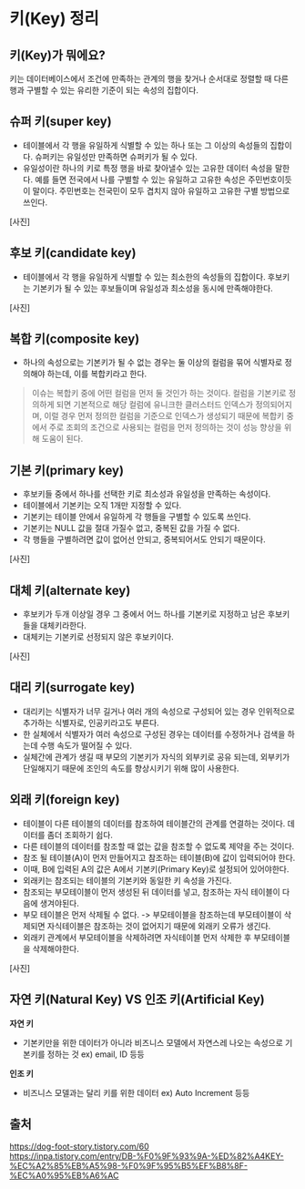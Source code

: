 # 키(Key) 정리
## 키(Key)가 뭐에요?
키는 데이터베이스에서 조건에 만족하는 관계의 행을 찾거나 순서대로 정렬할 때 다른 행과 구별할 수 있는 유리한 기준이 되는 속성의 집합이다.

## 슈퍼 키(super key)

- 테이블에서 각 행을 유일하게 식별할 수 있는 하나 또는 그 이상의 속성들의 집합이다. 슈퍼키는 유일성만 만족하면 슈퍼키가 될 수 있다.
- 유일성이란 하나의 키로 특정 행을 바로 찾아낼수 있는 고유한 데이터 속성을 말한다. 예를 들면 전국에서 나를 구별할 수 있는 유일하고 고유한 속성은 주민번호이듯이 말이다. 주민번호는 전국민이 모두 겹치지 않아 유일하고 고유한 구별 방법으로 쓰인다.

[사진]

## 후보 키(candidate key)
- 테이블에서 각 행을 유일하게 식별할 수 있는 최소한의 속성들의 집합이다. 후보키는 기본키가 될 수 있는 후보들이며 유일성과 최소성을 동시에 만족해야한다.

[사진]

## 복합 키(composite key)
- 하나의 속성으로는 기본키가 될 수 없는 경우는 둘 이상의 컬럼을 묶어 식별자로 정의해야 하는데, 이를 복합키라고 한다.  
>이슈는 복합키 중에 어떤 컬럼을 먼저 둘 것인가 하는 것이다. 컬럼을 기본키로 정의하게 되면 기본적으로 해당 컬럼에 유니크한 클러스터드 인덱스가 정의되어지며, 이럴 경우 먼저 정의한 컬럼을 기준으로 인덱스가 생성되기 때문에 복합키 중에서 주로 조회의 조건으로 사용되는 컬럼을 먼저 정의하는 것이 성능 향상을 위해 도움이 된다. 

## 기본 키(primary key)
- 후보키들 중에서 하나를 선택한 키로 최소성과 유일성을 만족하는 속성이다.
- 테이블에서 기본키는 오직 1개만 지정할 수 있다.
- 기본키는 테이블 안에서 유일하게 각 행들을 구별할 수 있도록 쓰인다.
- 기본키는 NULL 값을 절대 가질수 없고, 중복된 값을 가질 수 없다.
- 각 행들을 구별하려면 값이 없어선 안되고, 중복되어서도 안되기 때문이다.

[사진]

## 대체 키(alternate key)
- 후보키가 두개 이상일 경우 그 중에서 어느 하나를 기본키로 지정하고 남은 후보키들을 대체키라한다.
- 대체키는 기본키로 선정되지 않은 후보키이다.

[사진]

## 대리 키(surrogate key)
- 대리키는 식별자가 너무 길거나 여러 개의 속성으로 구성되어 있는 경우 인위적으로 추가하는 식별자로, 인공키라고도 부른다. 
- 한 실체에서 식별자가 여러 속성으로 구성된 경우는 데이터를 수정하거나 검색을 하는데 수행 속도가 떨어질 수 있다. 
- 실체간에 관계가 생길 때 부모의 기본키가 자식의 외부키로 공유 되는데, 외부키가 단일해지기 때문에 조인의 속도를 향상시키기 위해 많이 사용한다.

## 외래 키(foreign key)
- 테이블이 다른 테이블의 데이터를 참조하여 테이블간의 관계를 연결하는 것이다. 데이터를 좀더 조회하기 쉽다.
- 다른 테이블의 데이터를 참조할 때 없는 값을 참조할 수 없도록 제약을 주는 것이다.
- 참조 될 테이블(A)이 먼저 만들어지고 참조하는 테이블(B)에 값이 입력되어야 한다.
- 이때, B에 입력된 A의 값은 A에서 기본키(Primary Key)로 설정되어 있어야한다.
- 외래키는 참조되는 테이블의 기본키와 동일한 키 속성을 가진다.
- 참조되는 부모테이블이 먼저 생성된 뒤 데이터를 넣고, 참조하는 자식 테이블이 다음에 생겨야된다.
- 부모 테이블은 먼저 삭제될 수 없다. -> 부모테이블을 참조하는데 부모테이블이 삭제되면 자식테이블은 참조하는 것이 없어지기 때문에 외래키 오류가 생긴다.
- 외래키 관계에서 부모테이블을 삭제하려면 자식테이블 먼저 삭제한 후 부모테이블을 삭제해야한다.

[사진]

## 자연 키(Natural Key) VS 인조 키(Artificial Key)
**자연 키**  
- 기본키만을 위한 데이터가 아니라 비즈니스 모델에서 자연스레 나오는 속성으로 기본키를 정하는 것 ex) email, ID 등등  

**인조 키**  
- 비즈니스 모델과는 달리 키를 위한 데이터 ex) Auto Increment 등등

## 출처
https://dog-foot-story.tistory.com/60  
https://inpa.tistory.com/entry/DB-%F0%9F%93%9A-%ED%82%A4KEY-%EC%A2%85%EB%A5%98-%F0%9F%95%B5%EF%B8%8F-%EC%A0%95%EB%A6%AC